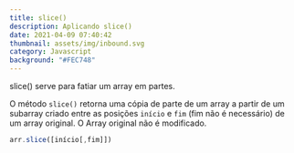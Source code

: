 ```yaml
---
title: slice()
description: Aplicando slice()
date: 2021-04-09 07:40:42
thumbnail: assets/img/inbound.svg
category: Javascript
background: "#FEC748"
---
```

slice() serve para fatiar um array em partes.

O método `slice()` retorna uma cópia de parte de um array a partir de um subarray criado entre as posições `início` e `fim` (fim não é necessário) de um array original. O Array original não é modificado.

```javascript
arr.slice([início[,fim]])
```